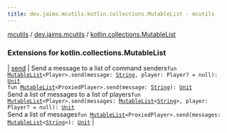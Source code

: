 ```yaml
---
title: dev.jaims.mcutils.kotlin.collections.MutableList - mcutils
---
```


[mcutils](../../index.html) / [dev.jaims.mcutils](../index.html) / [kotlin.collections.MutableList](./index.html)

### Extensions for kotlin.collections.MutableList

| [send](send.html) | Send a message to a list of command senders`fun `[`MutableList`](https://kotlinlang.org/api/latest/jvm/stdlib/kotlin.collections/-mutable-list/index.html)`<Player>.send(message: `[`String`](https://kotlinlang.org/api/latest/jvm/stdlib/kotlin/-string/index.html)`, player: Player? = null): `[`Unit`](https://kotlinlang.org/api/latest/jvm/stdlib/kotlin/-unit/index.html)<br>`fun `[`MutableList`](https://kotlinlang.org/api/latest/jvm/stdlib/kotlin.collections/-mutable-list/index.html)`<ProxiedPlayer>.send(message: `[`String`](https://kotlinlang.org/api/latest/jvm/stdlib/kotlin/-string/index.html)`): `[`Unit`](https://kotlinlang.org/api/latest/jvm/stdlib/kotlin/-unit/index.html)<br>Send a list of messages to a list of players`fun `[`MutableList`](https://kotlinlang.org/api/latest/jvm/stdlib/kotlin.collections/-mutable-list/index.html)`<Player>.send(messages: `[`MutableList`](https://kotlinlang.org/api/latest/jvm/stdlib/kotlin.collections/-mutable-list/index.html)`<`[`String`](https://kotlinlang.org/api/latest/jvm/stdlib/kotlin/-string/index.html)`>, player: Player? = null): `[`Unit`](https://kotlinlang.org/api/latest/jvm/stdlib/kotlin/-unit/index.html)<br>Send a list of messages`fun `[`MutableList`](https://kotlinlang.org/api/latest/jvm/stdlib/kotlin.collections/-mutable-list/index.html)`<ProxiedPlayer>.send(messages: `[`MutableList`](https://kotlinlang.org/api/latest/jvm/stdlib/kotlin.collections/-mutable-list/index.html)`<`[`String`](https://kotlinlang.org/api/latest/jvm/stdlib/kotlin/-string/index.html)`>): `[`Unit`](https://kotlinlang.org/api/latest/jvm/stdlib/kotlin/-unit/index.html) |

